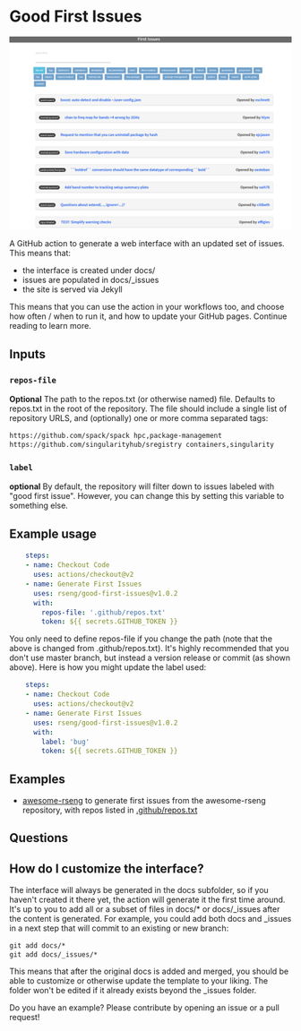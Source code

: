 # Good First Issues

![img/good-first-issues.png](img/good-first-issues.png)

A GitHub action to generate a web interface with an updated set of issues. This means that:

 - the interface is created under docs/
 - issues are populated in docs/_issues
 - the site is served via Jekyll

This means that you can use the action in your workflows too,
and choose how often / when to run it, and how to update your GitHub pages.
Continue reading to learn more.

## Inputs

### `repos-file`

**Optional** The path to the repos.txt (or otherwise named) file. 
Defaults to repos.txt in the root of the repository.
The file should include a single list
of repository URLS, and (optionally) one or more comma separated tags:

```
https://github.com/spack/spack hpc,package-management
https://github.com/singularityhub/sregistry containers,singularity
```

### `label`

**optional** By default, the repository will filter down to issues labeled with "good first issue".
However, you can change this by setting this variable to something else.


## Example usage

```yaml
    steps:
    - name: Checkout Code
      uses: actions/checkout@v2
    - name: Generate First Issues
      uses: rseng/good-first-issues@v1.0.2
      with:
        repos-file: '.github/repos.txt'
        token: ${{ secrets.GITHUB_TOKEN }}
```

You only need to define repos-file if you change the path (note that the above is changed from .github/repos.txt). It's
highly recommended that you don't use master branch, but instead a version release or commit (as shown above).
Here is how you might update the label used:

```yaml
    steps:
    - name: Checkout Code
      uses: actions/checkout@v2
    - name: Generate First Issues
      uses: rseng/good-first-issues@v1.0.2
      with:
        label: 'bug'
        token: ${{ secrets.GITHUB_TOKEN }}
```

## Examples

 - [awesome-rseng](https://github.com/rseng/awesome-rseng/blob/master/.github/workflows/generate-first-issues.yml) to generate first issues from the awesome-rseng repository, with repos listed in [.github/repos.txt](https://github.com/rseng/awesome-rseng/blob/master/.github/repos.txt)

## Questions

## How do I customize the interface?

The interface will always be generated in the docs subfolder, so
if you haven't created it there yet, the action will generate
it the first time around. It's up to you to add all or a subset of
files in docs/* or docs/_issues after the content is generated.
For example, you could add both docs and _issues
in a next step that will commit to an existing or new branch:

```
git add docs/*
git add docs/_issues/*
```

This means that after the original docs is added and merged,
you should be able to customize or otherwise update the template
to your liking. The folder won't be edited if it already exists
beyond the _issues folder.

Do you have an example? Please contribute by opening an issue or a pull request!
